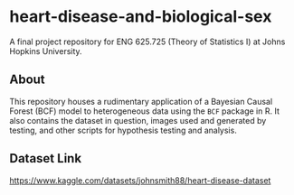 # heart-disease-and-biological-sex
A final project repository for ENG 625.725 (Theory of Statistics I) at Johns Hopkins University. 

## About 
This repository houses a rudimentary application of a Bayesian Causal Forest (BCF) model to heterogeneous data using the ``BCF`` package in R.
It also contains the dataset in question, images used and generated by testing, and other scripts for hypothesis testing and analysis. 

## Dataset Link 
https://www.kaggle.com/datasets/johnsmith88/heart-disease-dataset
